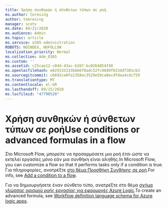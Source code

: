 ```yaml
---
title: Χρήση συνθηκών ή σύνθετων τύπων σε ροή
ms.author: toresing
author: tomresing
manager: scotv
ms.date: 04/21/2020
ms.audience: Admin
ms.topic: article
ms.service: o365-administration
ROBOTS: NOINDEX, NOFOLLOW
localization_priority: Normal
ms.collection: Adm_O365
ms.custom: ''
ms.assetid: c25cae12-c04d-43ac-b26f-bc0264854f48
ms.openlocfilehash: e025535333bb66f0adc52fc9849f015ddf301cb3
ms.sourcegitcommit: c6692ce0fa1358ec3529e59ca0ecdfdea4cdc759
ms.translationtype: MT
ms.contentlocale: el-GR
ms.lasthandoff: 09/15/2020
ms.locfileid: "47798520"
---
```

# <a name="use-conditions-or-advanced-formulas-in-a-flow"></a><span data-ttu-id="4fa63-102">Χρήση συνθηκών ή σύνθετων τύπων σε ροή</span><span class="sxs-lookup"><span data-stu-id="4fa63-102">Use conditions or advanced formulas in a flow</span></span>

<span data-ttu-id="4fa63-103">Στο Microsoft Flow, μπορείτε να προσαρμόσετε μια ροή έτσι ώστε να εκτελεί εργασίες μόνο εάν μια συνθήκη είναι αληθής.</span><span class="sxs-lookup"><span data-stu-id="4fa63-103">In Microsoft Flow, you can customize a flow so that it performs tasks only if a condition is true.</span></span> <span data-ttu-id="4fa63-104">Για πληροφορίες, ανατρέξτε [στο θέμα Προσθήκη Συνθήκης σε ροή](https://go.microsoft.com/fwlink/?linkid=872112).</span><span class="sxs-lookup"><span data-stu-id="4fa63-104">For info, see [Add a condition to a flow](https://go.microsoft.com/fwlink/?linkid=872112).</span></span>
  
<span data-ttu-id="4fa63-105">Για να δημιουργήσετε έναν σύνθετο τύπο, ανατρέξτε στο θέμα [σχήμα γλώσσας ορισμού ροής εργασίας για εφαρμογές Azure Logic](https://aka.ms/logicexpressions).</span><span class="sxs-lookup"><span data-stu-id="4fa63-105">To create an advanced formula, see [Workflow definition language schema for Azure logic apps](https://aka.ms/logicexpressions).</span></span>
  

